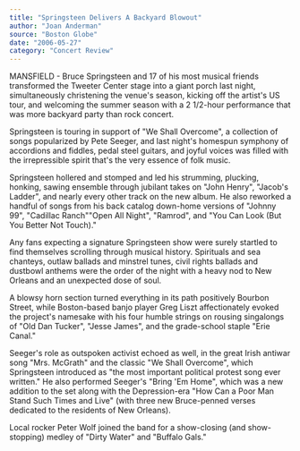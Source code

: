 ```yaml
---
title: "Springsteen Delivers A Backyard Blowout"
author: "Joan Anderman"
source: "Boston Globe"
date: "2006-05-27"
category: "Concert Review"
---
```


MANSFIELD - Bruce Springsteen and 17 of his most musical friends transformed the Tweeter Center stage into a giant porch last night, simultaneously christening the venue's season, kicking off the artist's US tour, and welcoming the summer season with a 2 1/2-hour performance that was more backyard party than rock concert.

Springsteen is touring in support of "We Shall Overcome", a collection of songs popularized by Pete Seeger, and last night's homespun symphony of accordions and fiddles, pedal steel guitars, and joyful voices was filled with the irrepressible spirit that's the very essence of folk music.

Springsteen hollered and stomped and led his strumming, plucking, honking, sawing ensemble through jubilant takes on "John Henry", "Jacob's Ladder", and nearly every other track on the new album. He also reworked a handful of songs from his back catalog down-home versions of "Johnny 99", "Cadillac Ranch""Open All Night", "Ramrod", and "You Can Look (But You Better Not Touch)."

Any fans expecting a signature Springsteen show were surely startled to find themselves scrolling through musical history. Spirituals and sea chanteys, outlaw ballads and minstrel tunes, civil rights ballads and dustbowl anthems were the order of the night with a heavy nod to New Orleans and an unexpected dose of soul.

A blowsy horn section turned everything in its path positively Bourbon Street, while Boston-based banjo player Greg Liszt affectionately evoked the project's namesake with his four humble strings on rousing singalongs of "Old Dan Tucker", "Jesse James", and the grade-school staple "Erie Canal."

Seeger's role as outspoken activist echoed as well, in the great Irish antiwar song "Mrs. McGrath" and the classic "We Shall Overcome", which Springsteen introduced as "the most important political protest song ever written." He also performed Seeger's "Bring 'Em Home", which was a new addition to the set along with the Depression-era "How Can a Poor Man Stand Such Times and Live" (with three new Bruce-penned verses dedicated to the residents of New Orleans).

Local rocker Peter Wolf joined the band for a show-closing (and show-stopping) medley of "Dirty Water" and "Buffalo Gals."